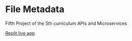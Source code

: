 # File Metadata

Fifth Project of the 5th curriculum APIs and Microservices

[Replit live app](https://exercise-tracker.teknician.repl.co/)
